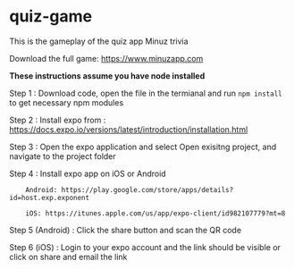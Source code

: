 # quiz-game
This is the gameplay of the quiz app Minuz trivia 

Download the full game: https://www.minuzapp.com

<b>These instructions assume you have node installed</b>

Step 1 : Download code, open the file in the termianal and run <code>npm install</code> to get necessary npm modules

Step 2 : Install expo from : https://docs.expo.io/versions/latest/introduction/installation.html

Step 3 : Open the expo application and select Open exisitng project, and navigate to the project folder

Step 4 : Install expo app on iOS or Android
        
        Android: https://play.google.com/store/apps/details?id=host.exp.exponent
        
        iOS: https://itunes.apple.com/us/app/expo-client/id982107779?mt=8
        
Step 5 (Android) : Click the share button and scan the QR code

Step 6 (iOS) : Login to your expo account and the link should be visible or click on share and email the link
        


